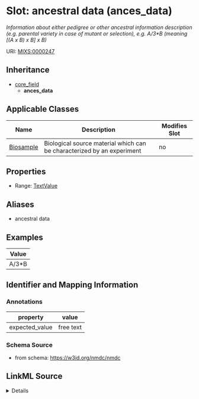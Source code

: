 # Slot: ancestral data (ances_data)


_Information about either pedigree or other ancestral information description (e.g. parental variety in case of mutant or selection), e.g. A/3*B (meaning [(A x B) x B] x B)_



URI: [MIXS:0000247](https://w3id.org/mixs/0000247)




## Inheritance

* [core_field](core_field.md)
    * **ances_data**





## Applicable Classes

| Name | Description | Modifies Slot |
| --- | --- | --- |
[Biosample](Biosample.md) | Biological source material which can be characterized by an experiment |  no  |







## Properties

* Range: [TextValue](TextValue.md)



## Aliases


* ancestral data




## Examples

| Value |
| --- |
| A/3*B |

## Identifier and Mapping Information





### Annotations

| property | value |
| --- | --- |
| expected_value | free text || occurrence | 1 |



### Schema Source


* from schema: https://w3id.org/nmdc/nmdc




## LinkML Source

<details>
```yaml
name: ances_data
annotations:
  expected_value:
    tag: expected_value
    value: free text
  occurrence:
    tag: occurrence
    value: '1'
description: Information about either pedigree or other ancestral information description
  (e.g. parental variety in case of mutant or selection), e.g. A/3*B (meaning [(A
  x B) x B] x B)
title: ancestral data
examples:
- value: A/3*B
from_schema: https://w3id.org/nmdc/nmdc
aliases:
- ancestral data
rank: 1000
is_a: core field
string_serialization: '{text}'
slot_uri: MIXS:0000247
multivalued: false
alias: ances_data
domain_of:
- Biosample
range: TextValue

```
</details>